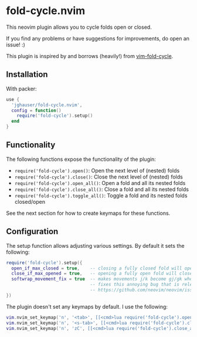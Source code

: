 # fold-cycle.nvim

This neovim plugin allows you to cycle folds open or closed.

If you find any problems or have suggestions for improvements, do open an issue! :)

This plugin is inspired by and borrows (heavily!) from [vim-fold-cycle](https://github.com/arecarn/vim-fold-cycle).


## Installation

With packer:

```lua
use {
  'jghauser/fold-cycle.nvim',
  config = function()
    require('fold-cycle').setup()
  end
}
```

## Functionality

The following functions expose the functionality of the plugin:

- `require('fold-cycle').open()`: Open the next level of (nested) folds
- `require('fold-cycle').close()`: Close the next level of (nested) folds
- `require('fold-cycle').open_all()`: Open a fold and all its nested folds
- `require('fold-cycle').close_all()`: Close a fold and all its nested folds
- `require('fold-cycle').toggle_all()`: Toggle a fold and its nested folds closed/open

See the next section for how to create keymaps for these functions.

## Configuration

The setup function allows adjusting various settings. By default it sets the following:

```lua
require('fold-cycle').setup({
  open_if_max_closed = true,    -- closing a fully closed fold will open it
  close_if_max_opened = true,   -- opening a fully open fold will close it
  softwrap_movement_fix = true  -- makes movements j/k become gj/gk when softwrap is enabled and then
                                -- fixes this annoying bug that is relevant for the plugin: 
                                -- https://github.com/neovim/neovim/issues/15490
})
```

The plugin doesn't set any keymaps by default. I use the following:

```lua
vim.nvim_set_keymap('n', '<tab>', [[<cmd>lua require('fold-cycle').open()<cr>]], {noremap = true, silent = true})
vim.nvim_set_keymap('n', '<s-tab>', [[<cmd>lua require('fold-cycle').close()<cr>]], {noremap = true, silent = true})
vim.nvim_set_keymap('n', 'zC', [[<cmd>lua require('fold-cycle').close_all()<cr>]], {noremap = false, silent = true})
```
